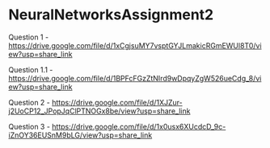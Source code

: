 # NeuralNetworksAssignment2



Question 1 - https://drive.google.com/file/d/1xCgjsuMY7vsptGYJLmakicRGmEWUl8T0/view?usp=share_link

Question 1.1 - https://drive.google.com/file/d/1BPFcFGzZtNIrd9wDpqyZgW526ueCdg_8/view?usp=share_link


Question 2 - https://drive.google.com/file/d/1XJZur-j2UoCP12_JPopJqClPTNOGx8be/view?usp=share_link



Question 3 -  https://drive.google.com/file/d/1x0usx6XUcdcD_9c-iZnOY36EUSnM9bLG/view?usp=share_link
